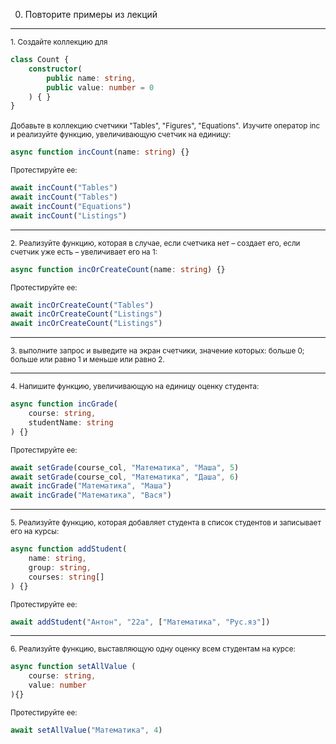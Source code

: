 0. Повторите примеры из лекций

---

<small>1.  Создайте коллекцию для</small>

```typescript
class Count {
    constructor(
        public name: string,
        public value: number = 0
    ) { }
}
```
<small>Добавьте в коллекцию счетчики "Tables", "Figures", "Equations".</small>
<small>Изучите оператор inc и реализуйте функцию, увеличивающую счетчик на единицу:</small>

```typescript
async function incCount(name: string) {}
```

<small>Протестируйте ее:</small>

```typescript
await incCount("Tables")
await incCount("Tables")
await incCount("Equations")
await incCount("Listings")
```

---

<small>2.  Реализуйте функцию, которая в случае, если счетчика нет – создает его, если счетчик уже есть – увеличивает его на 1:</small>

```typescript
async function incOrCreateCount(name: string) {}
```

<small>Протестируйте ее:</small>

```typescript
await incOrCreateCount("Tables")
await incOrCreateCount("Listings")
await incOrCreateCount("Listings")
```

---

<small>3.  выполните запрос и выведите на экран счетчики, значение которых: больше 0; больше или равно 1 и меньше или равно 2.</small>

---

<small>4. Напишите функцию, увеличивающую на единицу оценку студента:</small>

```typescript
async function incGrade(
    course: string,
    studentName: string
) {}
```

<small>Протестируйте ее:</small>

```typescript
await setGrade(course_col, "Математика", "Маша", 5)
await setGrade(course_col, "Математика", "Даша", 6)
await incGrade("Математика", "Маша")
await incGrade("Математика", "Вася")
```

---

<small>5. Реализуйте функцию, которая добавляет студента в список студентов и записывает его на курсы:</small>

```typescript
async function addStudent(
    name: string, 
    group: string, 
    courses: string[]
) {}
```

<small>Протестируйте ее:</small>

```typescript
await addStudent("Антон", "22а", ["Математика", "Рус.яз"])
```

---

<small>6. Реализуйте функцию, выставляющую одну оценку всем студентам на курсе:</small>

```typescript
async function setAllValue (
    course: string,
    value: number
){}
```

<small>Протестируйте ее:</small>

```typescript
await setAllValue("Математика", 4)
```